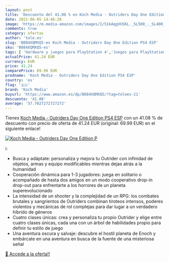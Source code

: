 ```yaml
---
layout: post
title: 'Descuento del 41.08 % en Koch Media - Outriders Day One Edition P'
date: 2021-06-05 14:46:28
image: 'https://m.media-amazon.com/images/I/51kAqgVUSKL._SL500_._SL400_.jpg'
comments: true
category: ofertas
author: 'tole.es'
slug: 'B084XQMXQ5-es Koch Media - Outriders Day One Edition PS4 ESP'
sku: 'B084XQMXQ5-es'
tags: [ 'Hardware y juegos para PlayStation 4','Juegos para PlayStation 4','Videojuegos','koch media','ps4', ]
actualPrice: 41.24 EUR
currency: EUR
price: 41.24
comparePrice: 69.99 EUR
prodname: 'Koch Media - Outriders Day One Edition PS4 ESP'
country: 'es'
flag: '🇪🇸'
brand: 'Koch Media'
buyurl: 'https://www.amazon.es/dp/B084XQMXQ5/?tag=tolees-21'
descuento: '41.08'
average: '57.7027272727272'
---
```


Tienes [Koch Media - Outriders Day One Edition PS4 ESP](https://www.amazon.es/dp/B084XQMXQ5/?tag=tolees-21) con un 41.08 % de descuento con precio de oferta de 41.24 EUR (original: 69.99 EUR) en el siguiente enlace!

[![Koch Media - Outriders Day One Edition P](https://m.media-amazon.com/images/I/51kAqgVUSKL._SL500_._SL400_.jpg)](https://www.amazon.es/dp/B084XQMXQ5/?tag=tolees-21)

ℹ️:

- Busca y adáptate: personaliza y mejora tu Outrider con infinidad de objetos, armas y equipo modificables mientras dejas atrás a la humanidad
- Cooperación dinámica para 1-3 jugadores: juega en solitario o acompañado de hasta dos amigos en un modo cooperativo drop-in drop-out para enfrentarte a los horrores de un planeta superevolucionado
- La intensidad de un shooter y la complejidad de un RPG: los combates brutales y sangrientos de Outriders combinan tiroteos intensos, poderes violentos y mecánicas de rol complejas para dar lugar a un verdadero híbrido de géneros
- Cuatro clases únicas: crea y personaliza tu propio Outrider y elige entre cuatro clases únicas, cada una con un árbol de habilidades propio para definir tu estilo de juego
- Una aventura oscura y salvaje: descubre el hostil planeta de Enoch y embárcate en una aventura en busca de la fuente de una misteriosa señal

[🛒 Accede a la oferta!!](https://www.amazon.es/dp/B084XQMXQ5/?tag=tolees-21)
